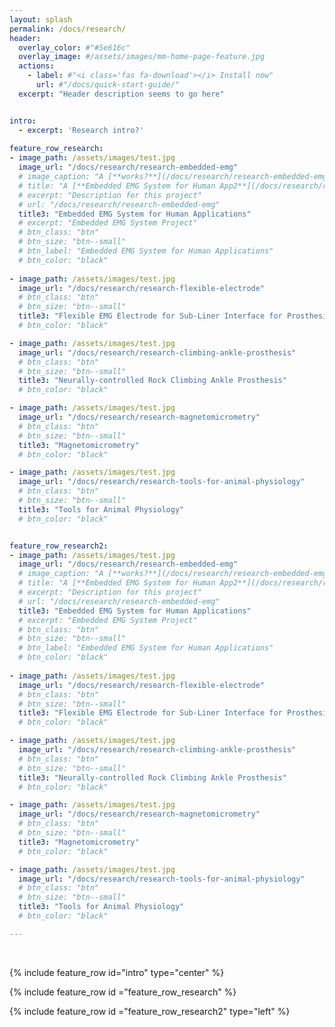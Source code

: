 ```yaml
---
layout: splash
permalink: /docs/research/
header:
  overlay_color: #"#5e616c"
  overlay_image: #/assets/images/mm-home-page-feature.jpg
  actions:
    - label: #"<i class='fas fa-download'></i> Install now"
      url: #"/docs/quick-start-guide/"
  excerpt: "Header description seems to go here"


intro: 
  - excerpt: 'Research intro?'
  
feature_row_research:
- image_path: /assets/images/test.jpg
  image_url: "/docs/research/research-embedded-emg" 
  # image_caption: "A [**works?**](/docs/research/research-embedded-emg)"
  # title: "A [**Embedded EMG System for Human App2**](/docs/research/research-embedded-emg)"
  # excerpt: "Description for this project"
  # url: "/docs/research/research-embedded-emg" 
  title3: "Embedded EMG System for Human Applications"
  # excerpt: "Embedded EMG System Project"
  # btn_class: "btn"
  # btn_size: "btn--small"
  # btn_label: "Embedded EMG System for Human Applications"
  # btn_color: "black"
  
- image_path: /assets/images/test.jpg
  image_url: "/docs/research/research-flexible-electrode" 
  # btn_class: "btn"
  # btn_size: "btn--small"
  title3: "Flexible EMG Electrode for Sub-Liner Interface for Prosthesis"
  # btn_color: "black"

- image_path: /assets/images/test.jpg
  image_url: "/docs/research/research-climbing-ankle-prosthesis" 
  # btn_class: "btn"
  # btn_size: "btn--small"
  title3: "Neurally-controlled Rock Climbing Ankle Prosthesis"
  # btn_color: "black"

- image_path: /assets/images/test.jpg
  image_url: "/docs/research/research-magnetomicrometry" 
  # btn_class: "btn"
  # btn_size: "btn--small"
  title3: "Magnetomicrometry"
  # btn_color: "black"

- image_path: /assets/images/test.jpg
  image_url: "/docs/research/research-tools-for-animal-physiology" 
  # btn_class: "btn"
  # btn_size: "btn--small"
  title3: "Tools for Animal Physiology"
  # btn_color: "black"


feature_row_research2:
- image_path: /assets/images/test.jpg
  image_url: "/docs/research/research-embedded-emg" 
  # image_caption: "A [**works?**](/docs/research/research-embedded-emg)"
  # title: "A [**Embedded EMG System for Human App2**](/docs/research/research-embedded-emg)"
  # excerpt: "Description for this project"
  # url: "/docs/research/research-embedded-emg" 
  title3: "Embedded EMG System for Human Applications"
  # excerpt: "Embedded EMG System Project"
  # btn_class: "btn"
  # btn_size: "btn--small"
  # btn_label: "Embedded EMG System for Human Applications"
  # btn_color: "black"
  
- image_path: /assets/images/test.jpg
  image_url: "/docs/research/research-flexible-electrode" 
  # btn_class: "btn"
  # btn_size: "btn--small"
  title3: "Flexible EMG Electrode for Sub-Liner Interface for Prosthesis"
  # btn_color: "black"

- image_path: /assets/images/test.jpg
  image_url: "/docs/research/research-climbing-ankle-prosthesis" 
  # btn_class: "btn"
  # btn_size: "btn--small"
  title3: "Neurally-controlled Rock Climbing Ankle Prosthesis"
  # btn_color: "black"

- image_path: /assets/images/test.jpg
  image_url: "/docs/research/research-magnetomicrometry" 
  # btn_class: "btn"
  # btn_size: "btn--small"
  title3: "Magnetomicrometry"
  # btn_color: "black"

- image_path: /assets/images/test.jpg
  image_url: "/docs/research/research-tools-for-animal-physiology" 
  # btn_class: "btn"
  # btn_size: "btn--small"
  title3: "Tools for Animal Physiology"
  # btn_color: "black"

---
```


<!-- https://github.com/mmistakes/minimal-mistakes/blob/master/docs/_pages/home.md -->
<br />


{% include feature_row id="intro" type="center" %}

{% include feature_row id ="feature_row_research" %}

{% include feature_row id ="feature_row_research2"  type="left" %}

<!-- {% include feature_row id="feature_row1" type="left" %} -->

<!-- {% include feature_row id="feature_row2" type="left" %}

{% include feature_row id="feature_row3" type="left" %}

{% include feature_row id="feature_row4" type="left" %} -->

<!-- {% include feature_row id="feature_row5" type="right" %} -->